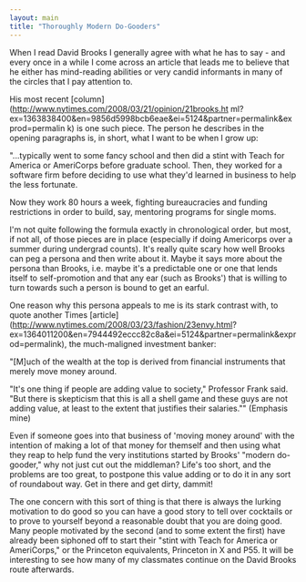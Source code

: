 ```yaml
---
layout: main
title: "Thoroughly Modern Do-Gooders"
---
```

When I read David Brooks I generally agree with what he has to say - and every
once in a while I come across an article that leads me to believe that he
either has mind-reading abilities or very candid informants in many of the
circles that I pay attention to.

  
His most recent [column](http://www.nytimes.com/2008/03/21/opinion/21brooks.ht
ml?ex=1363838400&en=9856d5998bcb6eae&ei=5124&partner=permalink&exprod=permalin
k) is one such piece. The person he describes in the opening paragraphs is, in
short, what I want to be when I grow up:

  
"...typically went to some fancy school and then did a stint with Teach for
America or AmeriCorps before graduate school. Then, they worked for a software
firm before deciding to use what they'd learned in business to help the less
fortunate.

  
Now they work 80 hours a week, fighting bureaucracies and funding restrictions
in order to build, say, mentoring programs for single moms.

  
I'm not quite following the formula exactly in chronological order, but most,
if not all, of those pieces are in place (especially if doing Americorps over
a summer during undergrad counts). It's really quite scary how well Brooks can
peg a persona and then write about it. Maybe it says more about the persona
than Brooks, i.e. maybe it's a predictable one or one that lends itself to
self-promotion and that any ear (such as Brooks') that is willing to turn
towards such a person is bound to get an earful.

  
One reason why this persona appeals to me is its stark contrast with, to quote
another Times [article](http://www.nytimes.com/2008/03/23/fashion/23envy.html?
ex=1364011200&en=7944492eccc82c8a&ei=5124&partner=permalink&exprod=permalink),
the much-maligned investment banker:

  
"[M]uch of the wealth at the top is derived from financial instruments that
merely move money around.

  
"It's one thing if people are adding value to society," Professor Frank said.
"But there is skepticism that this is all a shell game and these guys are not
adding value, at least to the extent that justifies their salaries.""
(Emphasis mine)

  
Even if someone goes into that business of 'moving money around' with the
intention of making a lot of that money for themself and then using what they
reap to help fund the very institutions started by Brooks' "modern do-gooder,"
why not just cut out the middleman? Life's too short, and the problems are too
great, to postpone this value adding or to do it in any sort of roundabout
way. Get in there and get dirty, dammit!

  
The one concern with this sort of thing is that there is always the lurking
motivation to do good so you can have a good story to tell over cocktails or
to prove to yourself beyond a reasonable doubt that you are doing good. Many
people motivated by the second (and to some extent the first) have already
been siphoned off to start their "stint with Teach for America or AmeriCorps,"
or the Princeton equivalents, Princeton in X and P55. It will be interesting
to see how many of my classmates continue on the David Brooks route
afterwards.

